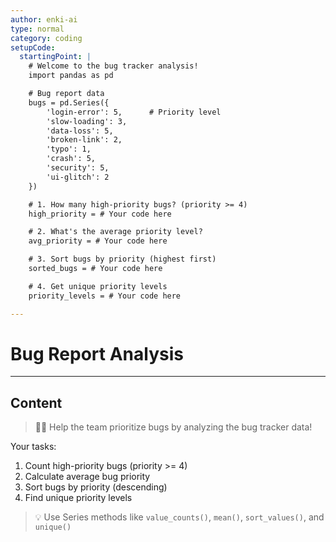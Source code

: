 ```yaml
---
author: enki-ai
type: normal
category: coding
setupCode:
  startingPoint: |
    # Welcome to the bug tracker analysis!
    import pandas as pd

    # Bug report data
    bugs = pd.Series({
        'login-error': 5,      # Priority level
        'slow-loading': 3,
        'data-loss': 5,
        'broken-link': 2,
        'typo': 1,
        'crash': 5,
        'security': 5,
        'ui-glitch': 2
    })

    # 1. How many high-priority bugs? (priority >= 4)
    high_priority = # Your code here

    # 2. What's the average priority level?
    avg_priority = # Your code here

    # 3. Sort bugs by priority (highest first)
    sorted_bugs = # Your code here

    # 4. Get unique priority levels
    priority_levels = # Your code here

---
```


# Bug Report Analysis

---

## Content

> 👩‍💻 Help the team prioritize bugs by analyzing the bug tracker data!

Your tasks:
1. Count high-priority bugs (priority >= 4)
2. Calculate average bug priority
3. Sort bugs by priority (descending)
4. Find unique priority levels

> 💡 Use Series methods like `value_counts()`, `mean()`, `sort_values()`, and `unique()` 